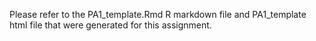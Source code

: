 Please refer to the PA1_template.Rmd R markdown file and PA1_template html file that were generated for this assignment.